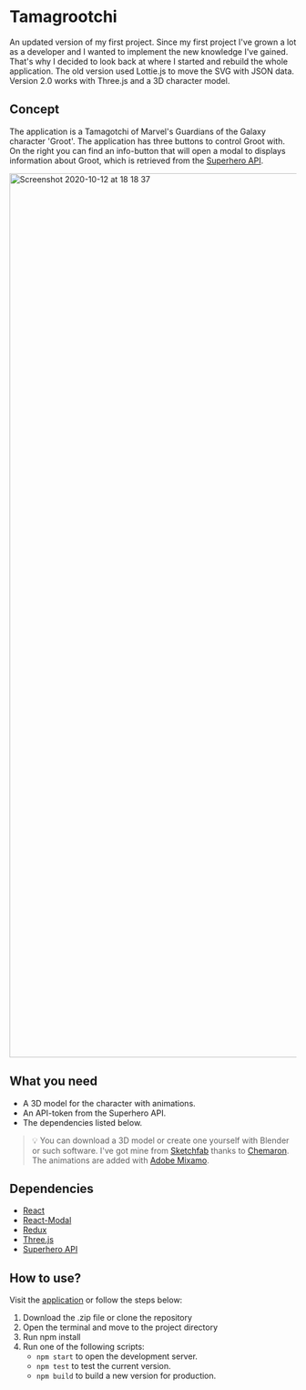 # Tamagrootchi

An updated version of my first project. Since my first project I've grown a lot as a developer and I wanted to implement the new knowledge I've gained. That's why I decided to look back at where I started and rebuild the whole application. The old version used Lottie.js to move the SVG with JSON data. Version 2.0 works with Three.js and a 3D character model.

## Concept

The application is a Tamagotchi of Marvel's Guardians of the Galaxy character 'Groot'. The application has three buttons to control Groot with. On the right you can find an info-button that will open a modal to displays information about Groot, which is retrieved from the [Superhero API](https://superheroapi.com/index.html).

<img width="1552" alt="Screenshot 2020-10-12 at 18 18 37" src="https://user-images.githubusercontent.com/25977763/95768971-6cde7980-0cb7-11eb-8cf0-22f51ce3e1db.png">

## What you need
* A 3D model for the character with animations.
* An API-token from the Superhero API.
* The dependencies listed below.
>💡 You can download a 3D model or create one yourself with Blender or such software. I've got mine from [Sketchfab](https://sketchfab.com/3d-models/groot-7e69fddb8e6d4955827bfbcbaf2e83b8) thanks to [Chemaron](https://sketchfab.com/chemaron). The animations are added with [Adobe Mixamo](https://www.mixamo.com/).

## Dependencies

- [React](https://reactjs.org/)
- [React-Modal](https://github.com/reactjs/react-modal)
- [Redux](https://redux.js.org/)
- [Three.js](https://github.com/mrdoob/three.js/)
- [Superhero API](https://superheroapi.com/index.html)

## How to use?

Visit the [application]() or follow the steps below:

1. Download the .zip file or clone the repository
2. Open the terminal and move to the project directory
3. Run npm install
4. Run one of the following scripts:
    * `npm start` to open the development server.
    * `npm test` to test the current version.
    * `npm build` to build a new version for production.
